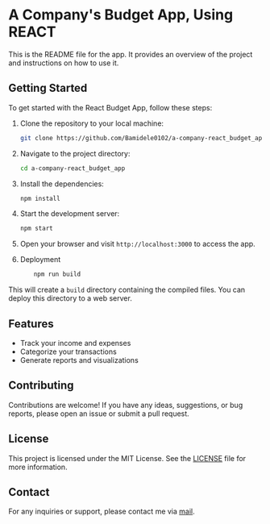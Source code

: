 # A Company's Budget App, Using REACT

This is the README file for the app. It provides an overview of the project and instructions on how to use it.

## Getting Started

To get started with the React Budget App, follow these steps:

1. Clone the repository to your local machine:

    ```bash
    git clone https://github.com/Bamidele0102/a-company-react_budget_app.git
    ```

2. Navigate to the project directory:

    ```bash
    cd a-company-react_budget_app
    ```

3. Install the dependencies:

    ```bash
    npm install
    ```

4. Start the development server:

    ```bash
    npm start
    ```

5. Open your browser and visit `http://localhost:3000` to access the app.

6. Deployment

 ```bash
        npm run build
```

This will create a `build` directory containing the compiled files. You can deploy this directory to a web server.

## Features

- Track your income and expenses
- Categorize your transactions
- Generate reports and visualizations

## Contributing

Contributions are welcome! If you have any ideas, suggestions, or bug reports, please open an issue or submit a pull request.

## License

This project is licensed under the MIT License. See the [LICENSE](./LICENSE) file for more information.

## Contact

For any inquiries or support, please contact me via [mail](mailto:idowu.olayiwola.bamidele@gmail.com).
